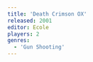 ```yaml
---
title: 'Death Crimson OX'
released: 2001
editor: Ecole
players: 2
genres:
  - 'Gun Shooting'
---
```

